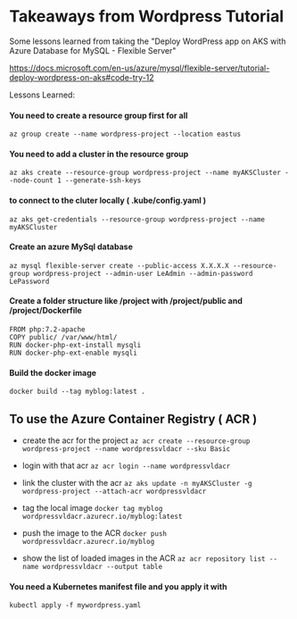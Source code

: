 
# Takeaways from Wordpress Tutorial     

Some lessons learned from taking the "Deploy WordPress app on AKS with Azure Database for MySQL - Flexible Server"

https://docs.microsoft.com/en-us/azure/mysql/flexible-server/tutorial-deploy-wordpress-on-aks#code-try-12


Lessons Learned: 
#### You need to create a resource group first for all 
```az group create --name wordpress-project --location eastus```

#### You need to add a cluster in the resource group 
```az aks create --resource-group wordpress-project --name myAKSCluster --node-count 1 --generate-ssh-keys```

#### to connect to the cluter locally ( .kube/config.yaml )
```az aks get-credentials --resource-group wordpress-project --name myAKSCluster```

#### Create an azure MySql database 
```az mysql flexible-server create --public-access X.X.X.X --resource-group wordpress-project --admin-user LeAdmin --admin-password LePassword```

#### Create a folder structure like /project  with /project/public and /project/Dockerfile
```
FROM php:7.2-apache
COPY public/ /var/www/html/
RUN docker-php-ext-install mysqli
RUN docker-php-ext-enable mysqli
```

#### Build the docker image
```docker build --tag myblog:latest .```

## To use the Azure Container Registry ( ACR )
- create the acr for the project ```az acr create --resource-group wordpress-project --name wordpressvldacr --sku Basic```

- login with that acr ```az acr login --name wordpressvldacr```

- link the cluster with the acr ```az aks update -n myAKSCluster -g wordpress-project --attach-acr wordpressvldacr```

- tag the local image ```docker tag myblog wordpressvldacr.azurecr.io/myblog:latest```

- push the image to the ACR  ```docker push wordpressvldacr.azurecr.io/myblog```

- show the list of loaded images in the ACR  ```az acr repository list --name wordpressvldacr --output table```

#### You need a Kubernetes manifest file and you apply it with 
```kubectl apply -f mywordpress.yaml``` 



